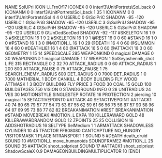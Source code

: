 NAME SolUPri
ICON U_FrnOf17
ICONEX 0 0 interf3\UnitPortrets\Sol_back 0
ICONANM 0 0 interf3\UnitPortrets\Sol_back 1 35 1
ICONANM 0 0 interf3\UnitPortrets\Sol 4 4 0
USERLC 0 G\SolPriC SHADOW -95 -120
USERLC 1 G\SolPriG SHADOW -95 -120
USERLC 3 G\SolPriU SHADOW -95 -120
USERLC 4 G\SolPriH SHADOW -95 -120
USERLC 5 G\SolPriX SHADOW -95 -120
USERLC 			9 G\UnDedSceDed SHADOW -92 -117
#SKELETON               16 1 9 3
#SKELETON               16 1 9 2
#SKELETON               16 1 9 1
@REST      		16 0 0 60
#STAND     		16 1 0 0
#PSTAND    		16 1 3 0
@MOTION_L  		16 1 0 29
@DEATH     		16 4 0 60
@SUMMON     		16 4 60 0
#DEATHLIE1 		16 1 4 60
@ATTACK   		16 5 0 60
@ATTACK1   		16 3 0 60
GEOMETRY 		1 15 14
SPEEDSCALE              285
WEAPONKIND 		0 magical
DAMAGE   		0 30
WEAPONKIND 		1 magical
DAMAGE   		1 17
WEAPON 			1 SolSvyashennik_shot
LIFE     		315
RECTANGLE 		0 2 32 70
ATTACK_RADIUS 		0 0 60
ATTACK_RADIUS 		1 200 800
ATTACK_PAUSE 		0 75
ATTACK_PAUSE 		1 75
SEARCH_ENEMY_RADIUS 	600
DET_RADIUS 		0 0 7000
DET_RADIUS 		1 0 7000
MATHERIAL 		1 BODY
CANKILL 		4 BODY BUILDING FLY WOOD
ATTMASK 1 3 BODY BUILDING FLY
PRICE 			3 FOOD 30 COAL 15 GOLD 100
BUILDSTAGES 		750
VISION 			0
STANDGROUND
INFO 			0 28
UNITRADIUS 		24
VES 			30
MOTIONSTYLE 		SINGLESTEP
ROTATE 			16
PROTECTION 		2 piercing 10 magical 15
SETACTIVEPOINT0 	#ATTACK 40
SETACTIVEPOINT #ATTACK1 40 74 80 65 79 57 77 54 73 53 67 55 62 59 61 66 56 75 56 87 57 90 58 96 64 97 69 95 73 88 77 82 82
BREAKANIMATION 		#REST
BREAKANIMATION 		#STAND
MOVEBREAK 		#MOTION_L
EXPA 			110
KILLERAWARD             GOLD 48
KILLERAWARDRANDOM       GOLD 12
ZPOINTS	25 25
COLLISION 16
ADDSHOTRADIUS 16
SELTYPE SelMedium 1 1
ARMATTACK
SHADOWLESS
CYLINDER 10 45
TFACTOR FF808080
CANTCAPTURE
NO_HUNGRY
VISITORMASK 		1
PLACEINTRANSPORT 	1
SOUND 5 #DEATH death_druid
SOUND 10 #MOTION_L move_humanoids
SOUNDFRAME2 #MOTION_L 25
SOUND 35 #ATTACK shoot_solpriest
SOUND 17 #ATTACK1 shoot_solpriest
ShadowScaleX 0.9
DAMAGEONBUILDINGMULTIPLICATOR 10
[END]

